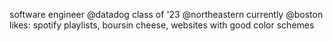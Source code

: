 software engineer @datadog
class of '23 @northeastern
currently @boston
likes: spotify playlists, boursin cheese, websites with good color schemes

<!---
juliewang8/juliewang8 is a ✨ special ✨ repository because its `README.md` (this file) appears on your GitHub profile.
You can click the Preview link to take a look at your changes.
--->
